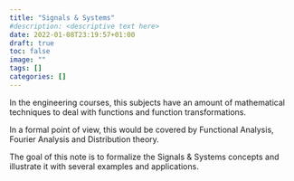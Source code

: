 ```yaml
---
title: "Signals & Systems"
#description: <descriptive text here>
date: 2022-01-08T23:19:57+01:00
draft: true
toc: false
image: ""
tags: []
categories: []
---
```


In the engineering courses, this subjects have an amount of mathematical
techniques to deal with functions and function transformations.

In a formal point of view, this would be covered by Functional Analysis, 
Fourier Analysis and Distribution theory.

The goal of this note is to formalize the Signals & Systems concepts and 
illustrate it with several examples and applications.
<!--more-->